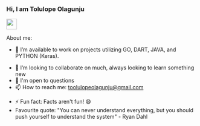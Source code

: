 ### Hi, I am Tolulope Olagunju
<img src="https://photos.app.goo.gl/UEjykg9MuNGgjX8X9" width="28">


<!--**Powerisinschool/powerisinschool** is a ✨ _special_ ✨ repository because its `README.md` (this file) appears on your GitHub profile.-->

About me:


- 🔭 I’m available to work on projects utilizing GO, DART, JAVA, and PYTHON (Keras).
<!-- - 🌱 I currently have some experience with Front-end(Angular, React and Flutter on the front-end), Back-end(Node.js, PHP, Dart (yes Dart for backend!) and Go) -->
- 👯 I’m looking to collaborate on much, always looking to learn something new
- 💬 I'm open to questions
- 📫 How to reach me: [toolulopeolagunju@gmail.com](toolulopeolagunju@gmail.com)
<!-- - Portfolio: -->
<!-- - 😄 Pronouns: He / Him -->
- ⚡ Fun fact: Facts aren't fun! 😄
- Favourite quote: "You can never understand everything, but you should push yourself to understand the system" - Ryan Dahl
